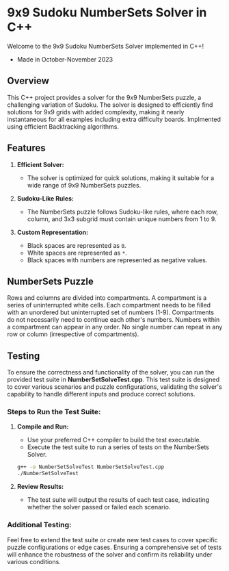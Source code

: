 # 9x9 Sudoku NumberSets Solver in C++

Welcome to the 9x9 Sudoku NumberSets Solver implemented in C++!
- Made in October-November 2023

## Overview

This C++ project provides a solver for the 9x9 NumberSets puzzle, a challenging variation of Sudoku. The solver is designed to efficiently find solutions for 9x9 grids with added complexity, making it nearly instantaneous for all examples including extra difficulty boards. Implmented using efficient Backtracking algorithms.

## Features

1. **Efficient Solver:**
   - The solver is optimized for quick solutions, making it suitable for a wide range of 9x9 NumberSets puzzles.

2. **Sudoku-Like Rules:**
   - The NumberSets puzzle follows Sudoku-like rules, where each row, column, and 3x3 subgrid must contain unique numbers from 1 to 9.

3. **Custom Representation:**
   - Black spaces are represented as `0`.
   - White spaces are represented as `*`.
   - Black spaces with numbers are represented as negative values.

## NumberSets Puzzle

Rows and columns are divided into compartments. A compartment is a series of uninterrupted white cells. Each compartment needs to be filled with an unordered but uninterrupted set of numbers (1-9). Compartments do not necessarily need to continue each other's numbers. Numbers within a compartment can appear in any order. No single number can repeat in any row or column (irrespective of compartments).

## Testing

To ensure the correctness and functionality of the solver, you can run the provided test suite in **NumberSetSolveTest.cpp**. This test suite is designed to cover various scenarios and puzzle configurations, validating the solver's capability to handle different inputs and produce correct solutions.

### Steps to Run the Test Suite:
1. **Compile and Run:**
   - Use your preferred C++ compiler to build the test executable.
   - Execute the test suite to run a series of tests on the NumberSets Solver.
   ```bash
   g++ -o NumberSetSolveTest NumberSetSolveTest.cpp
   ./NumberSetSolveTest
   ```

3. **Review Results:**
   - The test suite will output the results of each test case, indicating whether the solver passed or failed each scenario.

### Additional Testing:

Feel free to extend the test suite or create new test cases to cover specific puzzle configurations or edge cases. Ensuring a comprehensive set of tests will enhance the robustness of the solver and confirm its reliability under various conditions.
